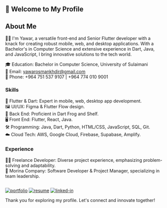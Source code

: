 ## 🌟 Welcome to My Profile

## About Me

👨‍💻 I'm Yawar, a versatile front-end and Senior Flutter developer with a knack for creating robust mobile, web, and desktop applications. With a Bachelor's in Computer Science and extensive experience in Dart, Java, and JavaScript, I bring innovative solutions to the tech world.

🎓 Education: Bachelor in Computer Science, University of Sulaimani                                                        
📧 Email: yawarosmankhdir@gmail.com                                                              
📱 Phone: +964 751 537 9107 | +964 774 010 9001                                                  

### Skills

🚀 Flutter & Dart: Expert in mobile, web, desktop app development.                                    
🖼️ UI/UX: Figma & Flutter Flow design.                                                                        
🔧 Back End: Proficient in Dart Frog and Shelf.                                    
🖥️ Front End: Flutter, React, Java.                                                                        
🛠️ Programming: Java, Dart, Python, HTML/CSS, JavaScript, SQL, Git.                                    
☁️ Cloud Tech: AWS, Google Cloud, Firebase, Supabase, Amplify.                              

### Experience

👨‍🚀 Freelance Developer: Diverse project experience, emphasizing problem-solving and adaptability.                                        
💼 Morina Company: Software Developer & Project Manager, specializing in team leadership.

## 
[![portfolio](https://img.shields.io/badge/Portfolio-5340ff?style=for-the-badge&logo=Google-chrome&logoColor=white)](https://yawarosman.com/)
[![resume](https://img.shields.io/badge/Resume-4285F4?style=for-the-badge&logo=read-the-docs&logoColor=white)]([[https://firebasestorage.googleapis.com/v0/b/yawarosman-8f2c8.appspot.com/o/Resume-New.pdf?alt=media&token=5d63b413-3ba4-4c17-90e9-8acfaf5d4f81](https://firebasestorage.googleapis.com/v0/b/yawarosman-8f2c8.appspot.com/o/ResumeYawarOsman.pdf?alt=media&token=56478908-172d-4180-828c-91f3)])
[![linked-in](https://img.shields.io/badge/Linked_In-0077B5?style=for-the-badge&logo=LinkedIn&logoColor=white)](https://www.linkedin.com/in/yawar-osman-68530b203)

Thank you for exploring my profile. Let's connect and innovate together!
